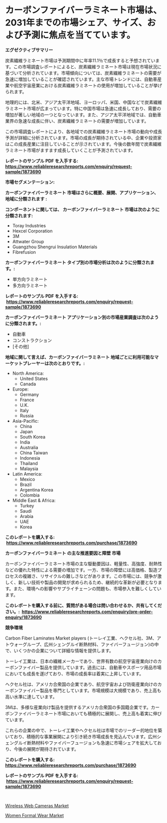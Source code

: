 <p><h1>カーボンファイバーラミネート市場は、2031年までの市場シェア、サイズ、および予測に焦点を当てています。</h1></p><p><strong>エグゼクティブサマリー</strong></p>
<p><p>炭素繊維ラミネート市場は予測期間中に年率11.1％で成長すると予想されています。この市場調査レポートによると、炭素繊維ラミネート市場は現在市場状況に基づいて分析されています。市場傾向については、炭素繊維ラミネートの需要が急速に増加していることが確認されています。主な市場トレンドには、自動車産業や航空宇宙産業における炭素繊維ラミネートの使用が増加していることが挙げられます。</p><p>地理的には、北米、アジア太平洋地域、ヨーロッパ、米国、中国などで炭素繊維ラミネート市場が広まっています。特に中国市場は急速に成長しており、需要の増加が著しい地域の一つとなっています。また、アジア太平洋地域では、自動車業界の急速な成長に伴い、炭素繊維ラミネートの需要が増加しています。</p><p>この市場調査レポートにより、各地域での炭素繊維ラミネート市場の動向や成長予測が詳細に分析されています。市場の成長が期待されている中、企業や投資家はこの成長産業に注目していることが示されています。今後の数年間で炭素繊維ラミネート市場がますます成長していくことが予測されています。</p></p>
<p><strong>レポートのサンプル PDF を入手する: <a href="https://www.reliableresearchreports.com/enquiry/request-sample/1873690">https://www.reliableresearchreports.com/enquiry/request-sample/1873690</a></strong></p>
<p><strong>市場セグメンテーション:</strong></p>
<p><strong> カーボンファイバーラミネート 市場はさらに概要、展開、アプリケーション、地域に分類されます :</strong></p>
<p><strong>コンポーネントに関しては、 カーボンファイバーラミネート 市場は次のように分類されます: &nbsp;</strong></p>
<p><ul><li>Toray Industries</li><li>Hexcel Corporation</li><li>3M</li><li>Attwater Group</li><li>Guangzhou Shengrui Insulation Materials</li><li>Fibrefusion</li></ul></p>
<p><strong> カーボンファイバーラミネート タイプ別の市場分析は次のように分類されます。:</strong></p>
<p><ul><li>単方向ラミネート</li><li>多方向ラミネート</li></ul></p>
<p><strong>レポートのサンプル PDF を入手する: &nbsp;<a href="https://www.reliableresearchreports.com/enquiry/request-sample/1873690">https://www.reliableresearchreports.com/enquiry/request-sample/1873690</a></strong></p>
<p><strong> カーボンファイバーラミネート アプリケーション別の市場産業調査は次のように分類されます。:</strong></p>
<p><ul><li>自動車</li><li>コンストラクション</li><li>[その他]</li></ul></p>
<p><strong>地域に関して言えば、カーボンファイバーラミネート 地域ごとに利用可能なマーケットプレーヤーは次のとおりです。:</strong></p>
<p><ul>
    <li>
        North America:
        <ul>
            <li>United States</li>
            <li>Canada</li>
        </ul>
    </li>
    <li>
        Europe:
        <ul>
            <li>Germany</li>
            <li>France</li>
            <li>U.K.</li>
            <li>Italy</li>
            <li>Russia</li>
        </ul>
    </li>
    <li>
        Asia-Pacific:
        <ul>
            <li>China</li>
            <li>Japan</li>
            <li>South Korea</li>
            <li>India</li>
            <li>Australia</li>
            <li>China Taiwan</li>
            <li>Indonesia</li>
            <li>Thailand</li>
            <li>Malaysia</li>
        </ul>
    </li>
    <li>
        Latin America:
        <ul>
            <li>Mexico</li>
            <li>Brazil</li>
            <li>Argentina Korea</li>
            <li>Colombia</li>
        </ul>
    </li>
    <li>
        Middle East & Africa:
        <ul>
            <li>Turkey</li>
            <li>Saudi</li>
            <li>Arabia</li>
            <li>UAE</li>
            <li>Korea</li>
        </ul>
    </li>
    </ul></p>
<p><strong>このレポートを購入する: &nbsp;<a href="https://www.reliableresearchreports.com/purchase/1873690">https://www.reliableresearchreports.com/purchase/1873690</a></strong></p>
<p><strong>カーボンファイバーラミネート の主な推進要因と障壁 市場</strong></p>
<p><p>カーボンファイバーラミネート市場の主な駆動要因は、軽量性、高強度、耐熱性などの優れた特性による需要の増加です。一方、市場の障壁には高価格、製造プロセスの複雑さ、リサイクルの難しさなどがあります。この市場には、競争が激しく、新しい技術や製品の開発が求められるため、継続的な革新が必要となります。また、環境への影響やサプライチェーンの問題も、市場参入を難しくしています。</p></p>
<p><strong>このレポートを購入する前に、質問がある場合は問い合わせるか、共有してください。:&nbsp; <a href="https://www.reliableresearchreports.com/enquiry/pre-order-enquiry/1873690">https://www.reliableresearchreports.com/enquiry/pre-order-enquiry/1873690</a></strong></p>
<p><strong>競争環境</strong></p>
<p><p>Carbon Fiber Laminates Market players (トーレイ工業、ヘクセル社、3M、アトウォーグループ、広州シェングルイ断熱材料、ファイバーフュージョン)の中で、いくつかの企業について詳細な情報を提供します。</p><p>トーレイ工業は、日本の繊維メーカーであり、世界有数の航空宇宙産業向けのカーボンファイバー製品を提供しています。過去には、自動車やスポーツ用品市場においても成長を遂げており、市場の成長率は着実に上昇しています。</p><p>ヘクセル社は、アメリカ合衆国の企業であり、航空宇宙および防衛産業向けのカーボンファイバー製品を専門としています。市場規模は大規模であり、売上高も高い水準に達しています。</p><p>3Mは、多様な産業向け製品を提供するアメリカ合衆国の多国籍企業です。カーボンファイバーラミネート市場においても積極的に展開し、売上高も着実に伸びています。</p><p>これらの企業の中で、トーレイ工業やヘクセル社は市場でのリーダー的地位を築いており、積極的な事業展開により引き続き市場成長を見込んでいます。広州シェングルイ断熱材料やファイバーフュージョンも急速に市場シェアを拡大しており、今後の展開が期待されています。</p></p>
<p><strong>このレポートを購入する: &nbsp; <a href="https://www.reliableresearchreports.com/purchase/1873690">https://www.reliableresearchreports.com/purchase/1873690</a></strong></p>
<p><strong>レポートのサンプル PDF を入手する: &nbsp;<a href="https://www.reliableresearchreports.com/enquiry/request-sample/1873690">https://www.reliableresearchreports.com/enquiry/request-sample/1873690</a></strong><strong></strong></p>
<p>&nbsp;</p>
<p><p><a href="https://github.com/seekum/Market-Research-Report-List-1/blob/main/wireless-web-cameras-market.md">Wireless Web Cameras Market</a></p><p><a href="https://github.com/nancykennedykellievqfqt2/Market-Research-Report-List-1/blob/main/women-formal-wear-market.md">Women Formal Wear Market</a></p></p>